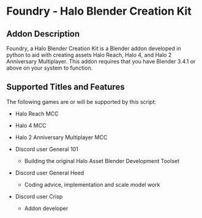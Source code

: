 #  Foundry - Halo Blender Creation Kit

## Addon Description
Foundry, a Halo Blender Creation Kit is a Blender addon developed in python to aid with creating assets Halo Reach, Halo 4, and Halo 2 Anniversary Multiplayer. This addon requires that you have Blender 3.4.1 or above on your system to function.

## Supported Titles and Features
The following games are or will be supported by this script:

 * Halo Reach MCC
 * Halo 4 MCC
 * Halo 2 Anniversary Multiplayer MCC
 
  * Discord user General 101
    * Building the original Halo Asset Blender Development Toolset

 * Discord user General Heed
   * Coding advice, implementation and scale model work

 * Discord user Crisp
   * Addon developer

